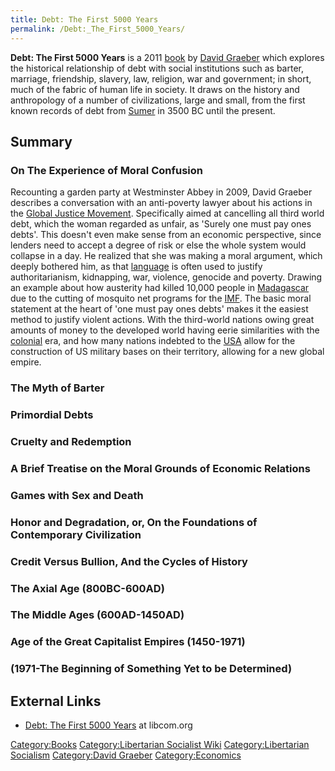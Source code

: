 ```yaml
---
title: Debt: The First 5000 Years
permalink: /Debt:_The_First_5000_Years/
---
```


**Debt: The First 5000 Years** is a 2011
[book](List_of_Libertarian_Socialist_Media.md "wikilink") by [David
Graeber](David_Graeber.md "wikilink") which explores the historical
relationship of debt with social institutions such as barter, marriage,
friendship, slavery, law, religion, war and government; in short, much
of the fabric of human life in society. It draws on the history and
anthropology of a number of civilizations, large and small, from the
first known records of debt from [Sumer](Sumer.md "wikilink") in 3500 BC
until the present.

## Summary

### On The Experience of Moral Confusion

Recounting a garden party at Westminster Abbey in 2009, David Graeber
describes a conversation with an anti-poverty lawyer about his actions
in the [Global Justice Movement](Global_Justice_Movement.md "wikilink").
Specifically aimed at cancelling all third world debt, which the woman
regarded as unfair, as 'Surely one must pay ones debts'. This doesn't
even make sense from an economic perspective, since lenders need to
accept a degree of risk or else the whole system would collapse in a
day. He realized that she was making a moral argument, which deeply
bothered him, as that [language](language.md "wikilink") is often used to
justify authoritarianism, kidnapping, war, violence, genocide and
poverty. Drawing an example about how austerity had killed 10,000 people
in [Madagascar](Republic_of_Madagascar.md "wikilink") due to the cutting of
mosquito net programs for the
[IMF](International_Monetary_Fund.md "wikilink"). The basic moral statement
at the heart of 'one must pay ones debts' makes it the easiest method to
justify violent actions. With the third-world nations owing great
amounts of money to the developed world having eerie similarities with
the [colonial](Colonialism.md "wikilink") era, and how many nations
indebted to the [USA](United_States_of_America.md "wikilink") allow for the
construction of US military bases on their territory, allowing for a new
global empire.

### The Myth of Barter

### Primordial Debts

### Cruelty and Redemption

### A Brief Treatise on the Moral Grounds of Economic Relations

### Games with Sex and Death

### Honor and Degradation, or, On the Foundations of Contemporary Civilization

### Credit Versus Bullion, And the Cycles of History

### The Axial Age (800BC-600AD)

### The Middle Ages (600AD-1450AD)

### Age of the Great Capitalist Empires (1450-1971)

### (1971-The Beginning of Something Yet to be Determined)

## External Links

- [Debt: The First 5000
  Years](https://libcom.org/files/__Debt__The_First_5_000_Years.pdf) at
  libcom.org

[Category:Books](Category:Books.md "wikilink") [Category:Libertarian
Socialist Wiki](Category:Libertarian_Socialist_Wiki.md "wikilink")
[Category:Libertarian
Socialism](Category:Libertarian_Socialism.md "wikilink") [Category:David
Graeber](Category:David_Graeber.md "wikilink")
[Category:Economics](Category:Economics.md "wikilink")